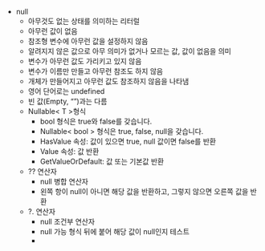 - null
	- 아무것도 없는 상태를 의미하는 리터럴
	- 아무런 값이 없음
	- 참조형 변수에 아무런 값을 설정하지 않음
	- 알려지지 않은 값으로 아무 의미가 없거나 모르는 값, 값이 없음을 의미
	- 변수가 아무런 값도 가리키고 있지 않음
	- 변수가 이름만 만들고 아무런 참조도 하지 않음
	- 개체가 만들어지고 아무런 값도 참조하지 않음을 나타냄
	- 영어 단어로는 undefined
	- 빈 값(Empty, “”)과는 다름
	- Nullable< T >형식
		- bool 형식은 true와 false를 갖습니다.
		- Nullable< bool > 형식은 true, false, null을 갖습니다.
		- HasValue 속성: 값이 있으면 true, null 값이면 false를 반환
		- Value 속성: 값 반환
		- GetValueOrDefault: 값 또는 기본값 반환
	- ?? 연산자
		- null 병합 연산자
		- 왼쪽 항이 null이 아니면 해당 값을 반환하고, 그렇지 않으면 오른쪽 값을 반환
	- ?. 연산자
		- null 조건부 연산자
		- null 가능 형식 뒤에 붙어 해당 값이 null인지 테스트
		- 